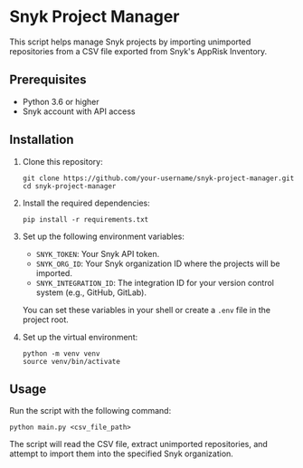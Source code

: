 # Snyk Project Manager

This script helps manage Snyk projects by importing unimported repositories from a CSV file exported from Snyk's AppRisk Inventory.

## Prerequisites

- Python 3.6 or higher
- Snyk account with API access

## Installation

1. Clone this repository:
   ```
   git clone https://github.com/your-username/snyk-project-manager.git
   cd snyk-project-manager
   ```

2. Install the required dependencies:
   ```
   pip install -r requirements.txt
   ```

3. Set up the following environment variables:
   - `SNYK_TOKEN`: Your Snyk API token.
   - `SNYK_ORG_ID`: Your Snyk organization ID where the projects will be imported.
   - `SNYK_INTEGRATION_ID`: The integration ID for your version control system (e.g., GitHub, GitLab).

   You can set these variables in your shell or create a `.env` file in the project root.

4. Set up the virtual environment:
   ```
   python -m venv venv
   source venv/bin/activate
   ```

## Usage

Run the script with the following command:
```
python main.py <csv_file_path>
```

The script will read the CSV file, extract unimported repositories, and attempt to import them into the specified Snyk organization.